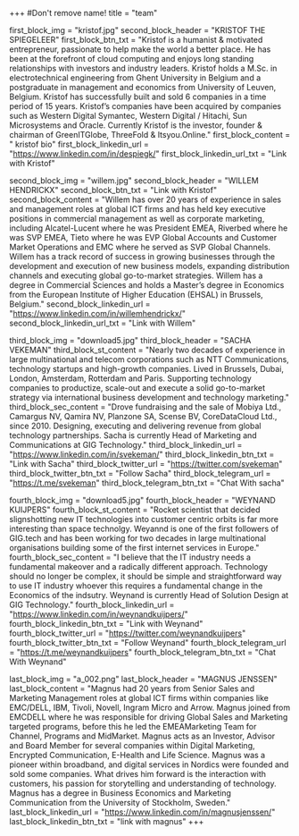 +++
#Don't remove name!
title = "team"

first_block_img = "kristof.jpg"
second_block_header = "KRISTOF THE SPIEGELEER"
first_block_btn_txt = "Kristof is a humanist & motivated entrepreneur, passionate to help make the world a better place.
He has been at the forefront of cloud computing and enjoys long standing relationships with investors and industry leaders. Kristof holds a M.Sc. in electrotechnical engineering from Ghent University in Belgium and a postgraduate in management and economics from University of Leuven, Belgium. Kristof has successfully built and sold 6 companies in a time period of 15 years. Kristof’s companies have been acquired by companies such as Western Digital Symantec, Western Digital / Hitachi, Sun Microsystems and Oracle. Currently Kristof is the investor, founder & chairman of GreenITGlobe, ThreeFold & Itsyou.Online."
first_block_content = " kristof bio"
first_block_linkedin_url = "https://www.linkedin.com/in/despiegk/"
first_block_linkedin_url_txt = "Link with Kristof"


second_block_img = "willem.jpg"
second_block_header = "WILLEM HENDRICKX"
second_block_btn_txt = "Link with Kristof"
second_block_content = "Willem has over 20 years of experience in sales and management roles at global ICT firms and has held key executive positions in commercial management as well as corporate marketing, including Alcatel-Lucent where he was President EMEA, Riverbed where he was SVP EMEA, Tieto where he was EVP Global Accounts and Customer Market Operations and EMC where he served as SVP Global Channels. Willem has a track record of success in growing businesses through the development and execution of new business models, expanding distribution channels and executing global go-to-market strategies. Willem has a degree in Commercial Sciences and holds a Master’s degree in Economics from the European Institute of Higher Education (EHSAL) in Brussels, Belgium."
second_block_linkedin_url = "https://www.linkedin.com/in/willemhendrickx/"
second_block_linkedin_url_txt = "Link with Willem"

third_block_img = "download5.jpg"
third_block_header = "SACHA VEKEMAN"
third_block_st_content = "Nearly two decades of experience in large multinational and telecom corporations such as NTT Communications, technology startups and high-growth companies. Lived in Brussels, Dubai, London, Amsterdam, Rotterdam and Paris. Supporting technology companies to productize, scale-out and execute a solid go-to-market strategy via international business development and technology marketing."
third_block_sec_content = "Drove fundraising and the sale of Mobiya Ltd., Camargus NV, Qamira NV, Planzone SA, Scense BV, CoreDataCloud Ltd., since 2010. Designing, executing and delivering revenue from global technology partnerships. Sacha is currently Head of Marketing and Communications at GIG Technology."
third_block_linkedin_url = "https://www.linkedin.com/in/svekeman/"
third_block_linkedin_btn_txt = "Link with Sacha"
third_block_twitter_url = "https://twitter.com/svekeman"
third_block_twitter_btn_txt = "Follow Sacha"
third_block_telegram_url = "https://t.me/svekeman"
third_block_telegram_btn_txt = "Chat With sacha"

fourth_block_img = "download5.jpg"
fourth_block_header = "WEYNAND KUIJPERS"
fourth_block_st_content = "Rocket scientist that decided slignshotting new IT technologies into customer centric orbits is far more interesting than space technolgy.  Weyannd is one of the first followers of GIG.tech and has been working for two decades in large multinational organisations building some of the first internet services in Europe."
fourth_block_sec_content = "I believe that the IT industry needs a fundamental makeover and a radically different approach. Technology should no longer be complex, it should be simple and straightforward way to use IT industry whoever this requires a fundamental change in the Economics of the indsutry. Weynand is currently Head of Solution Design at GIG Technology."
fourth_block_linkedin_url = "https://www.linkedin.com/in/weynandkuijpers/"
fourth_block_linkedin_btn_txt = "Link with Weynand"
fourth_block_twitter_url = "https://twitter.com/weynandkuijpers"
fourth_block_twitter_btn_txt = "Follow Weynand"
fourth_block_telegram_url = "https://t.me/weynandkuijpers"
fourth_block_telegram_btn_txt = "Chat With Weynand"

last_block_img = "a_002.png"
last_block_header = "MAGNUS JENSSEN"
last_block_content = "Magnus had 20 years from Senior Sales and Marketing Management roles at global ICT firms within companies like EMC/DELL, IBM, Tivoli, Novell, Ingram Micro and Arrow. Magnus joined from EMCDELL where he was responsible for driving Global Sales and Marketing targeted programs, before this he led the EMEAMarketing Team for Channel, Programs and MidMarket. Magnus acts as an Investor, Advisor and Board Member for several companies within Digital Marketing, Encrypted Communication, E-Health and Life Science. Magnus was a pioneer within broadband, and digital services in Nordics were founded and sold some companies. What drives him forward is the interaction with customers, his passion for   storytelling and understanding of technology. Magnus has a degree in Business Economics and Marketing Communication from the University of Stockholm, Sweden."
last_block_linkedin_url = "https://www.linkedin.com/in/magnusjenssen/"
last_block_linkedin_btn_txt = "link with magnus"
+++
